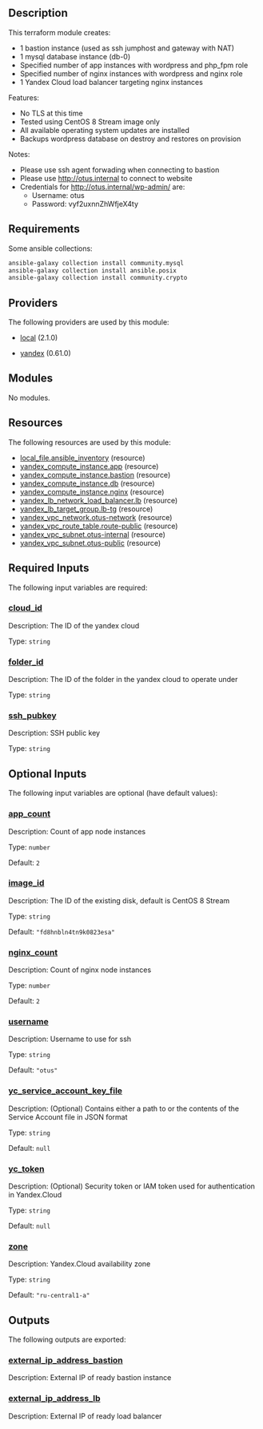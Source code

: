 ## Description

This terraform module creates:
* 1 bastion instance (used as ssh jumphost and gateway with NAT)
* 1 mysql database instance (db-0)
* Specified number of app instances with wordpress and php_fpm role
* Specified number of nginx instances with wordpress and nginx role
* 1 Yandex Cloud load balancer targeting nginx instances

Features:
* No TLS at this time
* Tested using CentOS 8 Stream image only
* All available operating system updates are installed
* Backups wordpress database on destroy and restores on provision

Notes:
* Please use ssh agent forwading when connecting to bastion
* Please use http://otus.internal to connect to website
* Credentials for http://otus.internal/wp-admin/ are:
  * Username: otus
  * Password: vyf2uxnnZhWfjeX4ty

<!-- BEGIN_TF_DOCS -->
## Requirements

Some ansible collections:
```sh
ansible-galaxy collection install community.mysql
ansible-galaxy collection install ansible.posix
ansible-galaxy collection install community.crypto
```

## Providers

The following providers are used by this module:

- <a name="provider_local"></a> [local](#provider\_local) (2.1.0)

- <a name="provider_yandex"></a> [yandex](#provider\_yandex) (0.61.0)

## Modules

No modules.

## Resources

The following resources are used by this module:

- [local_file.ansible_inventory](https://registry.terraform.io/providers/hashicorp/local/latest/docs/resources/file) (resource)
- [yandex_compute_instance.app](https://registry.terraform.io/providers/yandex-cloud/yandex/latest/docs/resources/compute_instance) (resource)
- [yandex_compute_instance.bastion](https://registry.terraform.io/providers/yandex-cloud/yandex/latest/docs/resources/compute_instance) (resource)
- [yandex_compute_instance.db](https://registry.terraform.io/providers/yandex-cloud/yandex/latest/docs/resources/compute_instance) (resource)
- [yandex_compute_instance.nginx](https://registry.terraform.io/providers/yandex-cloud/yandex/latest/docs/resources/compute_instance) (resource)
- [yandex_lb_network_load_balancer.lb](https://registry.terraform.io/providers/yandex-cloud/yandex/latest/docs/resources/lb_network_load_balancer) (resource)
- [yandex_lb_target_group.lb-tg](https://registry.terraform.io/providers/yandex-cloud/yandex/latest/docs/resources/lb_target_group) (resource)
- [yandex_vpc_network.otus-network](https://registry.terraform.io/providers/yandex-cloud/yandex/latest/docs/resources/vpc_network) (resource)
- [yandex_vpc_route_table.route-public](https://registry.terraform.io/providers/yandex-cloud/yandex/latest/docs/resources/vpc_route_table) (resource)
- [yandex_vpc_subnet.otus-internal](https://registry.terraform.io/providers/yandex-cloud/yandex/latest/docs/resources/vpc_subnet) (resource)
- [yandex_vpc_subnet.otus-public](https://registry.terraform.io/providers/yandex-cloud/yandex/latest/docs/resources/vpc_subnet) (resource)

## Required Inputs

The following input variables are required:

### <a name="input_cloud_id"></a> [cloud\_id](#input\_cloud\_id)

Description: The ID of the yandex cloud

Type: `string`

### <a name="input_folder_id"></a> [folder\_id](#input\_folder\_id)

Description: The ID of the folder in the yandex cloud to operate under

Type: `string`

### <a name="input_ssh_pubkey"></a> [ssh\_pubkey](#input\_ssh\_pubkey)

Description: SSH public key

Type: `string`

## Optional Inputs

The following input variables are optional (have default values):

### <a name="input_app_count"></a> [app\_count](#input\_app\_count)

Description: Count of app node instances

Type: `number`

Default: `2`

### <a name="input_image_id"></a> [image\_id](#input\_image\_id)

Description: The ID of the existing disk, default is CentOS 8 Stream

Type: `string`

Default: `"fd8hnbln4tn9k0823esa"`

### <a name="input_nginx_count"></a> [nginx\_count](#input\_nginx\_count)

Description: Count of nginx node instances

Type: `number`

Default: `2`

### <a name="input_username"></a> [username](#input\_username)

Description: Username to use for ssh

Type: `string`

Default: `"otus"`

### <a name="input_yc_service_account_key_file"></a> [yc\_service\_account\_key\_file](#input\_yc\_service\_account\_key\_file)

Description: (Optional) Contains either a path to or the contents of the Service Account file in JSON format

Type: `string`

Default: `null`

### <a name="input_yc_token"></a> [yc\_token](#input\_yc\_token)

Description: (Optional) Security token or IAM token used for authentication in Yandex.Cloud

Type: `string`

Default: `null`

### <a name="input_zone"></a> [zone](#input\_zone)

Description: Yandex.Cloud availability zone

Type: `string`

Default: `"ru-central1-a"`

## Outputs

The following outputs are exported:

### <a name="output_external_ip_address_bastion"></a> [external\_ip\_address\_bastion](#output\_external\_ip\_address\_bastion)

Description: External IP of ready bastion instance

### <a name="output_external_ip_address_lb"></a> [external\_ip\_address\_lb](#output\_external\_ip\_address\_lb)

Description: External IP of ready load balancer
<!-- END_TF_DOCS -->